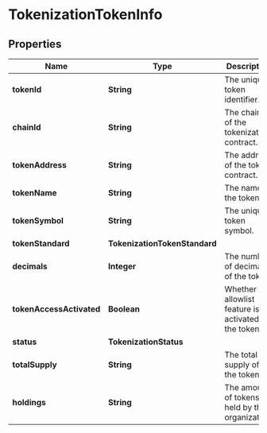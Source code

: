 

# TokenizationTokenInfo


## Properties

| Name | Type | Description | Notes |
|------------ | ------------- | ------------- | -------------|
|**tokenId** | **String** | The unique token identifier. |  |
|**chainId** | **String** | The chain ID of the tokenization contract. |  |
|**tokenAddress** | **String** | The address of the token contract. |  [optional] |
|**tokenName** | **String** | The name of the token. |  [optional] |
|**tokenSymbol** | **String** | The unique token symbol. |  |
|**tokenStandard** | **TokenizationTokenStandard** |  |  |
|**decimals** | **Integer** | The number of decimals of the token. |  |
|**tokenAccessActivated** | **Boolean** | Whether the allowlist feature is activated for the token. |  [optional] |
|**status** | **TokenizationStatus** |  |  |
|**totalSupply** | **String** | The total supply of the token. |  [optional] |
|**holdings** | **String** | The amount of tokens held by the organization. |  [optional] |



